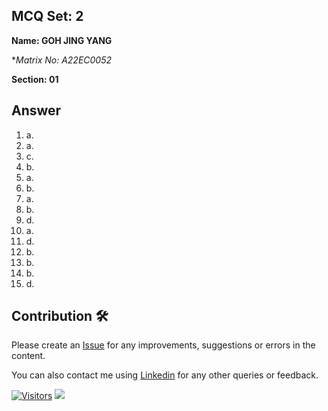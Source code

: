 ## MCQ Set: 2

**Name: GOH JING YANG**

**Matrix No: A22EC0052*

**Section: 01**

## Answer
1. a.
2. a.
3. c.
4. b.
5. a.
6. b.
7. a.
8. b.
9. d.
10. a.
11. d.
12. b.
13. b.
14. b.
15. d.

## Contribution 🛠️
Please create an [Issue](https://github.com/drshahizan/learn-php/issues) for any improvements, suggestions or errors in the content.

You can also contact me using [Linkedin](https://www.linkedin.com/in/drshahizan/) for any other queries or feedback.

[![Visitors](https://api.visitorbadge.io/api/visitors?path=https%3A%2F%2Fgithub.com%2Fdrshahizan&labelColor=%23697689&countColor=%23555555&style=plastic)](https://visitorbadge.io/status?path=https%3A%2F%2Fgithub.com%2Fdrshahizan)
![](https://hit.yhype.me/github/profile?user_id=81284918)
